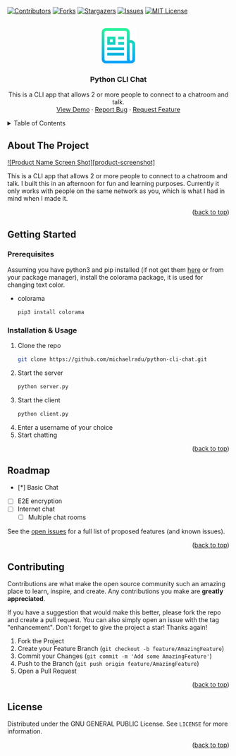 <div id="top"></div>

<!-- PROJECT SHIELDS -->
<!--
*** I'm using markdown "reference style" links for readability.
*** Reference links are enclosed in brackets [ ] instead of parentheses ( ).
*** See the bottom of this document for the declaration of the reference variables
*** for contributors-url, forks-url, etc. This is an optional, concise syntax you may use.
*** https://www.markdownguide.org/basic-syntax/#reference-style-links
-->
[![Contributors][contributors-shield]][contributors-url]
[![Forks][forks-shield]][forks-url]
[![Stargazers][stars-shield]][stars-url]
[![Issues][issues-shield]][issues-url]
[![MIT License][license-shield]][license-url]



<!-- PROJECT LOGO -->
<br />
<div align="center">
  <a href="https://github.com/michaelradu/python-cli-chat">
    <img src="images/logo.png" alt="Logo" width="80" height="80">
  </a>

<h3 align="center">Python CLI Chat</h3>

  <p align="center">
    This is a CLI app that allows 2 or more people to connect to a chatroom and talk.
    <br />
    <a href="https://github.com/michaelradu/python-cli-chat">View Demo</a>
    ·
    <a href="https://github.com/michaelradu/python-cli-chat/issues">Report Bug</a>
    ·
    <a href="https://github.com/michaelradu/python-cli-chat/issues">Request Feature</a>
  </p>
</div>



<!-- TABLE OF CONTENTS -->
<details>
  <summary>Table of Contents</summary>
  <ol>
    <li>
      <a href="#about-the-project">About The Project</a>
    </li>
    <li>
      <a href="#getting-started">Getting Started</a>
      <ul>
        <li><a href="#prerequisites">Prerequisites</a></li>
        <li><a href="#installation">Installation</a></li>
      </ul>
    </li>
    <li><a href="#usage">Usage</a></li>
    <li><a href="#roadmap">Roadmap</a></li>
    <li><a href="#contributing">Contributing</a></li>
    <li><a href="#license">License</a></li>
  </ol>
</details>



<!-- ABOUT THE PROJECT -->
## About The Project

[![Product Name Screen Shot][product-screenshot]](https://github.com/michaelradu/python-cli-chat)

This is a CLI app that allows 2 or more people to connect to a chatroom and talk. I built this in an afternoon for fun and learning purposes. Currently it only works with people on the same network as you, which is what I had in mind when I made it.

<p align="right">(<a href="#top">back to top</a>)</p>

<!-- GETTING STARTED -->
## Getting Started

### Prerequisites

Assuming you have python3 and pip installed (if not get them [here](https://www.python.org/downloads/) or from your package manager), install the colorama package, it is used for changing text color.
* colorama
  ```sh
  pip3 install colorama
  ```

### Installation & Usage

1. Clone the repo
   ```sh
   git clone https://github.com/michaelradu/python-cli-chat.git
   ```
2. Start the server
   ```sh
   python server.py
   ```
3. Start the client
   ```sh
   python client.py 
   ```
4. Enter a username of your choice
4. Start chatting

<p align="right">(<a href="#top">back to top</a>)</p>


<!-- ROADMAP -->
## Roadmap

- [*] Basic Chat
- [ ] E2E encryption
- [ ] Internet chat
    - [ ] Multiple chat rooms

See the [open issues](https://github.com/michaelradu/python-cli-chat/issues) for a full list of proposed features (and known issues).

<p align="right">(<a href="#top">back to top</a>)</p>



<!-- CONTRIBUTING -->
## Contributing

Contributions are what make the open source community such an amazing place to learn, inspire, and create. Any contributions you make are **greatly appreciated**.

If you have a suggestion that would make this better, please fork the repo and create a pull request. You can also simply open an issue with the tag "enhancement".
Don't forget to give the project a star! Thanks again!

1. Fork the Project
2. Create your Feature Branch (`git checkout -b feature/AmazingFeature`)
3. Commit your Changes (`git commit -m 'Add some AmazingFeature'`)
4. Push to the Branch (`git push origin feature/AmazingFeature`)
5. Open a Pull Request

<p align="right">(<a href="#top">back to top</a>)</p>



<!-- LICENSE -->
## License

Distributed under the GNU GENERAL PUBLIC License. See `LICENSE` for more information.

<p align="right">(<a href="#top">back to top</a>)</p>



<!-- MARKDOWN LINKS & IMAGES -->
<!-- https://www.markdownguide.org/basic-syntax/#reference-style-links -->
[contributors-shield]: https://img.shields.io/github/contributors/michaelradu/python-cli-chat.svg?style=for-the-badge
[contributors-url]: https://github.com/michaelradu/python-cli-chat/graphs/contributors
[forks-shield]: https://img.shields.io/github/forks/michaelradu/python-cli-chat.svg?style=for-the-badge
[forks-url]: https://github.com/michaelradu/python-cli-chat/network/members
[stars-shield]: https://img.shields.io/github/stars/michaelradu/python-cli-chat.svg?style=for-the-badge
[stars-url]: https://github.com/michaelradu/python-cli-chat/stargazers
[issues-shield]: https://img.shields.io/github/issues/michaelradu/python-cli-chat.svg?style=for-the-badge
[issues-url]: https://github.com/michaelradu/python-cli-chat/issues
[license-shield]: https://img.shields.io/github/license/michaelradu/python-cli-chat.svg?style=for-the-badge
[license-url]: https://github.com/michaelradu/python-cli-chat/blob/master/LICENSE.txt
